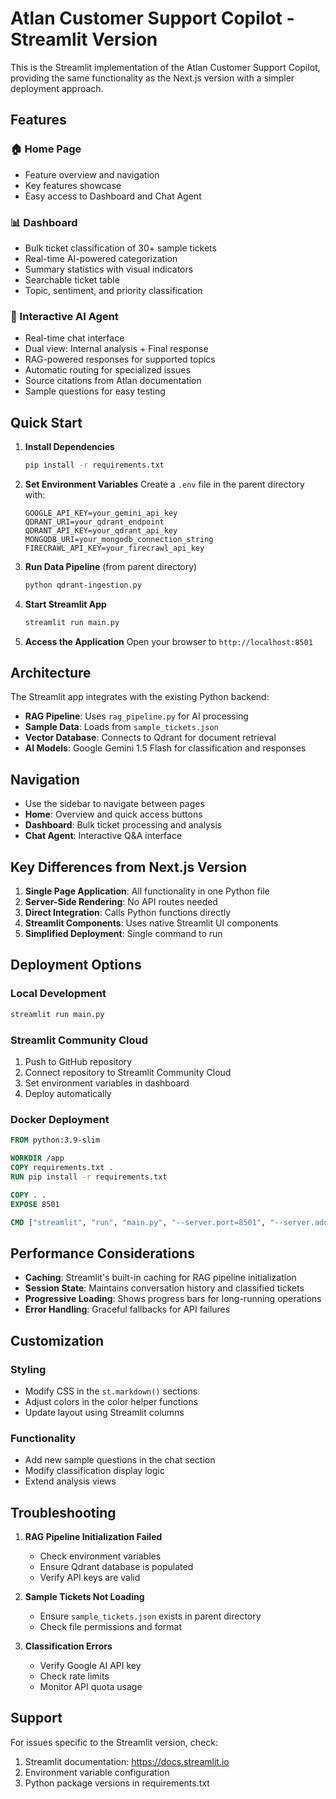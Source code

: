 # Atlan Customer Support Copilot - Streamlit Version

This is the Streamlit implementation of the Atlan Customer Support Copilot, providing the same functionality as the Next.js version with a simpler deployment approach.

## Features

### 🏠 Home Page
- Feature overview and navigation
- Key features showcase
- Easy access to Dashboard and Chat Agent

### 📊 Dashboard
- Bulk ticket classification of 30+ sample tickets
- Real-time AI-powered categorization
- Summary statistics with visual indicators
- Searchable ticket table
- Topic, sentiment, and priority classification

### 💬 Interactive AI Agent
- Real-time chat interface
- Dual view: Internal analysis + Final response
- RAG-powered responses for supported topics
- Automatic routing for specialized issues
- Source citations from Atlan documentation
- Sample questions for easy testing

## Quick Start

1. **Install Dependencies**
   ```bash
   pip install -r requirements.txt
   ```

2. **Set Environment Variables**
   Create a `.env` file in the parent directory with:
   ```env
   GOOGLE_API_KEY=your_gemini_api_key
   QDRANT_URI=your_qdrant_endpoint
   QDRANT_API_KEY=your_qdrant_api_key
   MONGODB_URI=your_mongodb_connection_string
   FIRECRAWL_API_KEY=your_firecrawl_api_key
   ```

3. **Run Data Pipeline** (from parent directory)
   ```bash
   python qdrant-ingestion.py
   ```

4. **Start Streamlit App**
   ```bash
   streamlit run main.py
   ```

5. **Access the Application**
   Open your browser to `http://localhost:8501`

## Architecture

The Streamlit app integrates with the existing Python backend:

- **RAG Pipeline**: Uses `rag_pipeline.py` for AI processing
- **Sample Data**: Loads from `sample_tickets.json`
- **Vector Database**: Connects to Qdrant for document retrieval
- **AI Models**: Google Gemini 1.5 Flash for classification and responses

## Navigation

- Use the sidebar to navigate between pages
- **Home**: Overview and quick access buttons
- **Dashboard**: Bulk ticket processing and analysis
- **Chat Agent**: Interactive Q&A interface

## Key Differences from Next.js Version

1. **Single Page Application**: All functionality in one Python file
2. **Server-Side Rendering**: No API routes needed
3. **Direct Integration**: Calls Python functions directly
4. **Streamlit Components**: Uses native Streamlit UI components
5. **Simplified Deployment**: Single command to run

## Deployment Options

### Local Development
```bash
streamlit run main.py
```

### Streamlit Community Cloud
1. Push to GitHub repository
2. Connect repository to Streamlit Community Cloud
3. Set environment variables in dashboard
4. Deploy automatically

### Docker Deployment
```dockerfile
FROM python:3.9-slim

WORKDIR /app
COPY requirements.txt .
RUN pip install -r requirements.txt

COPY . .
EXPOSE 8501

CMD ["streamlit", "run", "main.py", "--server.port=8501", "--server.address=0.0.0.0"]
```

## Performance Considerations

- **Caching**: Streamlit's built-in caching for RAG pipeline initialization
- **Session State**: Maintains conversation history and classified tickets
- **Progressive Loading**: Shows progress bars for long-running operations
- **Error Handling**: Graceful fallbacks for API failures

## Customization

### Styling
- Modify CSS in the `st.markdown()` sections
- Adjust colors in the color helper functions
- Update layout using Streamlit columns

### Functionality
- Add new sample questions in the chat section
- Modify classification display logic
- Extend analysis views

## Troubleshooting

1. **RAG Pipeline Initialization Failed**
   - Check environment variables
   - Ensure Qdrant database is populated
   - Verify API keys are valid

2. **Sample Tickets Not Loading**
   - Ensure `sample_tickets.json` exists in parent directory
   - Check file permissions and format

3. **Classification Errors**
   - Verify Google AI API key
   - Check rate limits
   - Monitor API quota usage

## Support

For issues specific to the Streamlit version, check:
1. Streamlit documentation: https://docs.streamlit.io
2. Environment variable configuration
3. Python package versions in requirements.txt